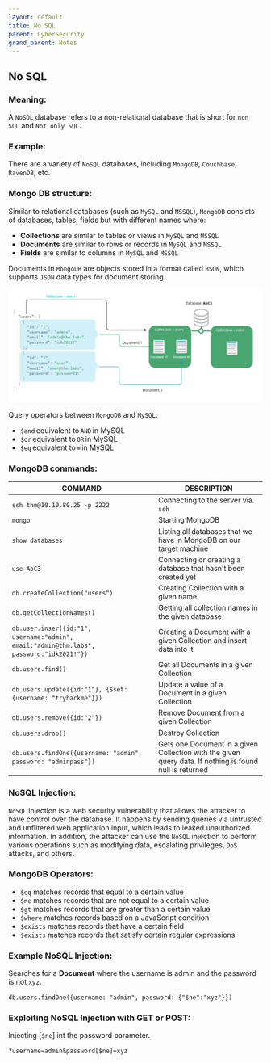 ```yaml
---
layout: default
title: No SQL
parent: CyberSecurity
grand_parent: Notes
---
```


## No SQL

### Meaning:

A `NoSQL` database refers to a non-relational database that is short for `non SQL` and `Not only SQL`.

### Example:

There are a variety of `NoSQL` databases, including `MongoDB`, `Couchbase`, `RavenDB`, etc.

### Mongo DB structure:

Similar to relational databases (such as `MySQL` and `MSSQL`), `MongoDB` consists of databases, tables, fields but with different names where:

- **Collections** are similar to tables or views in `MySQL` and `MSSQL`
- **Documents** are similar to rows or records in `MySQL` and `MSSQL`
- **Fields** are similar to columns in `MySQL` and `MSSQL`

Documents in `MongoDB` are objects stored in a format called `BSON`, which supports `JSON` data types for document storing.

![Mongo DB](https://raw.githubusercontent.com/MathewHDYT/OneShare/main/_images/mongo_db.png)

Query operators between `MongoDB` and `MySQL`:

- `$and` equivalent to `AND` in MySQL
- `$or` equivalent to `OR` in MySQL
- `$eq` equivalent to `=` in MySQL

### MongoDB commands:

**COMMAND** | **DESCRIPTION** |
----------- | --------------- |
`ssh thm@10.10.80.25 -p 2222` | Connecting to the server via. `ssh` |
`mongo` | Starting MongoDB |
`show databases` | Listing all databases that we have in MongoDB on our target machine |
`use AoC3` | Connecting or creating a database that hasn't been created yet |
`db.createCollection("users")` | Creating Collection with a given name |
`db.getCollectionNames()` | Getting all collection names in the given database |
`db.user.inser({id:"1", username:"admin", email:"admin@thm.labs", password:"idk2021!"})` | Creating a Document with a given Collection and insert data into it |
`db.users.find()` | Get all Documents in a given Collection |
`db.users.update({id:"1"}, {$set: {username: "tryhackme"}})` | Update a value of a Document in a given Collection |
`db.users.remove({id:"2"})` | Remove Document from a given Collection |
`db.users.drop()` | Destroy Collection |
`db.users.findOne({username: "admin", password: "adminpass"})` | Gets one Document in a given Collection with the given query data. If nothing is found null is returned |

### NoSQL Injection:

`NoSQL` injection is a web security vulnerability that allows the attacker to have control over the database.
It happens by sending queries via untrusted and unfiltered web application input, which leads to leaked unauthorized information.
In addition, the attacker can use the `NoSQL` injection to perform various operations such as modifying data, escalating privileges, `DoS` attacks, and others. 

### MongoDB Operators:

- `$eq` matches records that equal to a certain value
- `$ne` matches records that are not equal to a certain value
- `$gt` matches records that are greater than a certain value
- `$where` matches records based on a JavaScript condition
- `$exists` matches records that have a certain field
- `$exists` matches records that satisfy certain regular expressions

### Example NoSQL Injection:

Searches for a **Document** where the username is admin and the password is not `xyz`.

```
db.users.findOne({username: "admin", password: {"$ne":"xyz"}})
```

### Exploiting NoSQL Injection with GET or POST:

Injecting [`$ne`] int the password parameter.

```
?username=admin&password[$ne]=xyz
```
